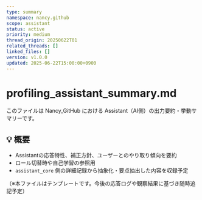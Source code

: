 ```yaml
---
type: summary
namespace: nancy.github
scope: assistant
status: active
priority: medium
thread_origin: 20250622T01
related_threads: []
linked_files: []
version: v1.0.0
updated: 2025-06-22T15:00:00+0900
---
```


# profiling_assistant_summary.md

このファイルは Nancy_GitHub における Assistant（AI側）の出力要約・挙動サマリーです。

## 💡 概要

- Assistantの応答特性、補正方針、ユーザーとのやり取り傾向を要約
- ロール切替時や自己学習の参照用
- `assistant_core` 側の詳細記録から抽象化・要点抽出した内容を収録予定

（※本ファイルはテンプレートです。今後の応答ログや観察結果に基づき随時追記予定）
